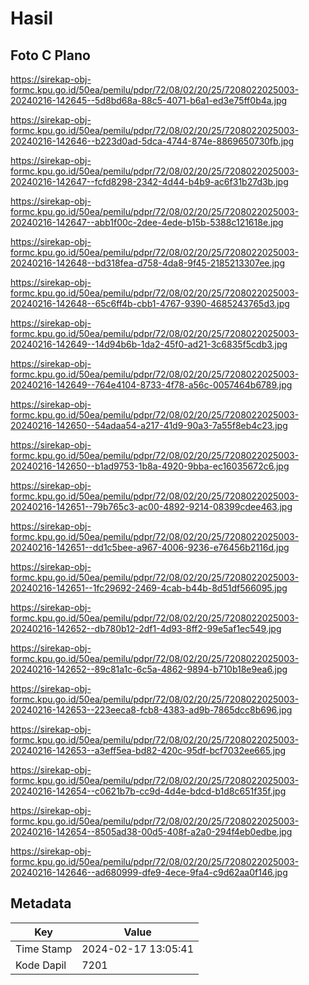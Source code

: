 # Hasil

## Foto C Plano

https://sirekap-obj-formc.kpu.go.id/50ea/pemilu/pdpr/72/08/02/20/25/7208022025003-20240216-142645--5d8bd68a-88c5-4071-b6a1-ed3e75ff0b4a.jpg

https://sirekap-obj-formc.kpu.go.id/50ea/pemilu/pdpr/72/08/02/20/25/7208022025003-20240216-142646--b223d0ad-5dca-4744-874e-8869650730fb.jpg

https://sirekap-obj-formc.kpu.go.id/50ea/pemilu/pdpr/72/08/02/20/25/7208022025003-20240216-142647--fcfd8298-2342-4d44-b4b9-ac6f31b27d3b.jpg

https://sirekap-obj-formc.kpu.go.id/50ea/pemilu/pdpr/72/08/02/20/25/7208022025003-20240216-142647--abb1f00c-2dee-4ede-b15b-5388c121618e.jpg

https://sirekap-obj-formc.kpu.go.id/50ea/pemilu/pdpr/72/08/02/20/25/7208022025003-20240216-142648--bd318fea-d758-4da8-9f45-2185213307ee.jpg

https://sirekap-obj-formc.kpu.go.id/50ea/pemilu/pdpr/72/08/02/20/25/7208022025003-20240216-142648--65c6ff4b-cbb1-4767-9390-4685243765d3.jpg

https://sirekap-obj-formc.kpu.go.id/50ea/pemilu/pdpr/72/08/02/20/25/7208022025003-20240216-142649--14d94b6b-1da2-45f0-ad21-3c6835f5cdb3.jpg

https://sirekap-obj-formc.kpu.go.id/50ea/pemilu/pdpr/72/08/02/20/25/7208022025003-20240216-142649--764e4104-8733-4f78-a56c-0057464b6789.jpg

https://sirekap-obj-formc.kpu.go.id/50ea/pemilu/pdpr/72/08/02/20/25/7208022025003-20240216-142650--54adaa54-a217-41d9-90a3-7a55f8eb4c23.jpg

https://sirekap-obj-formc.kpu.go.id/50ea/pemilu/pdpr/72/08/02/20/25/7208022025003-20240216-142650--b1ad9753-1b8a-4920-9bba-ec16035672c6.jpg

https://sirekap-obj-formc.kpu.go.id/50ea/pemilu/pdpr/72/08/02/20/25/7208022025003-20240216-142651--79b765c3-ac00-4892-9214-08399cdee463.jpg

https://sirekap-obj-formc.kpu.go.id/50ea/pemilu/pdpr/72/08/02/20/25/7208022025003-20240216-142651--dd1c5bee-a967-4006-9236-e76456b2116d.jpg

https://sirekap-obj-formc.kpu.go.id/50ea/pemilu/pdpr/72/08/02/20/25/7208022025003-20240216-142651--1fc29692-2469-4cab-b44b-8d51df566095.jpg

https://sirekap-obj-formc.kpu.go.id/50ea/pemilu/pdpr/72/08/02/20/25/7208022025003-20240216-142652--db780b12-2df1-4d93-8ff2-99e5af1ec549.jpg

https://sirekap-obj-formc.kpu.go.id/50ea/pemilu/pdpr/72/08/02/20/25/7208022025003-20240216-142652--89c81a1c-6c5a-4862-9894-b710b18e9ea6.jpg

https://sirekap-obj-formc.kpu.go.id/50ea/pemilu/pdpr/72/08/02/20/25/7208022025003-20240216-142653--223eeca8-fcb8-4383-ad9b-7865dcc8b696.jpg

https://sirekap-obj-formc.kpu.go.id/50ea/pemilu/pdpr/72/08/02/20/25/7208022025003-20240216-142653--a3eff5ea-bd82-420c-95df-bcf7032ee665.jpg

https://sirekap-obj-formc.kpu.go.id/50ea/pemilu/pdpr/72/08/02/20/25/7208022025003-20240216-142654--c0621b7b-cc9d-4d4e-bdcd-b1d8c651f35f.jpg

https://sirekap-obj-formc.kpu.go.id/50ea/pemilu/pdpr/72/08/02/20/25/7208022025003-20240216-142654--8505ad38-00d5-408f-a2a0-294f4eb0edbe.jpg

https://sirekap-obj-formc.kpu.go.id/50ea/pemilu/pdpr/72/08/02/20/25/7208022025003-20240216-142646--ad680999-dfe9-4ece-9fa4-c9d62aa0f146.jpg


## Metadata

| Key        | Value               |
| ---------- | ------------------- |
| Time Stamp | 2024-02-17 13:05:41 |
| Kode Dapil | 7201                |



